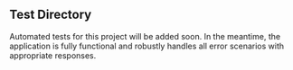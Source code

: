 ## Test Directory

Automated tests for this project will be added soon. In the meantime, the application is fully functional and robustly handles all error scenarios with appropriate responses.